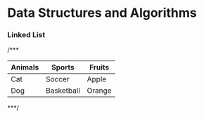 # Data Structures and Algorithms
### Linked List
/***

| __Animals__ | __Sports__ | __Fruits__ |
|-------------|------------|------------|
| Cat         | Soccer     | Apple      |
| Dog         | Basketball | Orange     |

***/
